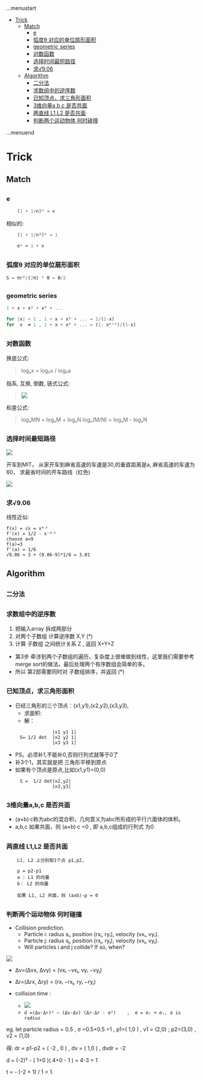 ...menustart

 - [Trick](#59c9428d4e21d63aefeb230c919dcfe3)
     - [Match](#6da89265a9a8b0b28eb4946bb2ec0c6d)
         - [e](#e1671797c52e15f763380b45e841ec32)
         - [弧度θ 对应的单位扇形面积](#c7112c6a637487ace192a1747cc4e5a9)
         - [geometric series](#b287a415393520b5c5e9a45cf7f0ba02)
         - [对数函数](#13dab3aef82bac1ad3d1eba135dab6cd)
         - [选择时间最短路径](#a6cf0efcef5764df8b0aa13f2bc2a8cf)
         - [求√9.06](#ede6fd698e87ea72dbb43980639c76f6)
     - [Algorithm](#4afa80e77a07f7488ce4d1bdd8c4977a)
         - [二分法](#0608141511400ff7717263f89537faaf)
         - [求数组中的逆序数](#bb0a8ee4ec6c3520a9cf5fd4604aac07)
         - [已知顶点，求三角形面积](#c6456da5a90171a0792d3687af299d73)
         - [3维向量a,b,c 是否共面](#bcb9bc222a8bdf672334e86daa37bb8f)
         - [两直线 L1,L2 是否共面](#f75c18c4e881cdf5fa2244c7cf436b58)
         - [判断两个运动物体 何时碰撞](#664289c474abb7133d2e064e03c82e62)

...menuend


<h2 id="59c9428d4e21d63aefeb230c919dcfe3"></h2>

# Trick

<h2 id="6da89265a9a8b0b28eb4946bb2ec0c6d"></h2>

## Match

<h2 id="e1671797c52e15f763380b45e841ec32"></h2>

### e

```octave
    (1 + 1/n)ⁿ → e
```

相似的:

```octave
    (1 + 1/n²)ⁿ → 1
```

```octave
    eˣ ≈ 1 + x
```

<h2 id="c7112c6a637487ace192a1747cc4e5a9"></h2>

### 弧度θ 对应的单位扇形面积

```octave
S = πr²/(2π) * θ = θ/2
```

<h2 id="b287a415393520b5c5e9a45cf7f0ba02"></h2>

### geometric series

```octave
1 + x + x² + x³ + ...
```

```octave
for |x| < 1 , 1 + x + x² + ... = 1/(1-x)
for  x  ≠ 1 , 1 + x + x² + ... = (1- xᵏ⁺¹)/(1-x)
```

<h2 id="13dab3aef82bac1ad3d1eba135dab6cd"></h2>

### 对数函数

换底公式:

> logₐx = logᵦx / logᵦa

指系, 互换, 倒数, 链式公式:

> ![](../imgs/log_exp_serious.png)

和差公式:

> logₐMN = logₐM + logₐN 
logₐ(M/N) = logₐM - logₐN 




<h2 id="a6cf0efcef5764df8b0aa13f2bc2a8cf"></h2>

### 选择时间最短路径

![](../imgs/ToMIT.png)

开车到MIT， 从家开车到麻省高速的车速是30,的垂直距离是a, 麻省高速的车速为60， 求最省时间的开车路线（红色)

![](../imgs/ToMIT2.png)

<h2 id="ede6fd698e87ea72dbb43980639c76f6"></h2>

### 求√9.06

线性近似:

```
f(x) = √x = x⁰ᐧ⁵
f'(x) = 1/2 · x⁻⁰ᐧ⁵
choose a=9
f(a)=3
f'(a) = 1/6
√9.06 ≈ 3 + (9.06-9)*1/6 = 3.01
```


<h2 id="4afa80e77a07f7488ce4d1bdd8c4977a"></h2>

## Algorithm

<h2 id="0608141511400ff7717263f89537faaf"></h2>

### 二分法

<h2 id="bb0a8ee4ec6c3520a9cf5fd4604aac07"></h2>

### 求数组中的逆序数

 1. 把输入array 拆成两部分
 2. 对两个子数组 计算逆序数 X,Y  (*)
 3. 计算 子数组 之间统计关系 Z , 返回 X+Y+Z

 - 第3步 牵涉到两个子数组的遍历，复杂度上很难做到线性，这里我们需要参考merge sort的做法，最后处理两个有序数组会简单的多。
 - 所以 第2部需要同时对 子数组排序，并返回  (*) 




<h2 id="c6456da5a90171a0792d3687af299d73"></h2>

### 已知顶点，求三角形面积

 - 已经三角形的三个顶点：(x1,y1),(x2,y2),(x3,y3),
    - 求面积:
    -  解： 

```           
                 |x1 y1 1|
     S= 1/2 det  |x2 y2 1|
                 |x3 y3 1|
```                     
                     
 - PS。必须补1,不能补0,否则行列式就等于0了
 - 补3个1，其实就是把 三角形平移到原点
 - 如果有个顶点是原点,比如(x1,y1)=(0,0)
   
```                  
     S =  1/2 det|x2,y2|
                 |x3,y3|
```

<h2 id="bcb9bc222a8bdf672334e86daa37bb8f"></h2>

### 3维向量a,b,c 是否共面

 - (a×b)·c称为abc的混合积，几何意义为abc所形成的平行六面体的体积。
 - a,b,c 如果共面，则 (a×b)·c =0 , 即 a,b,c组成的行列式 为0

<h2 id="f75c18c4e881cdf5fa2244c7cf436b58"></h2>

### 两直线 L1,L2 是否共面

```
    L1, L2 上分别取1个点 p1,p2,
    
    p = p2-p1
    a : L1 的向量
    b： L2 的向量
    
    如果 L1, L2 共面，则 (axb)·p = 0
```

<h2 id="664289c474abb7133d2e064e03c82e62"></h2>

### 判断两个运动物体 何时碰撞

 - Collision prediction.
    - Particle i: radius sᵢ, position (rxᵢ, ryᵢ), velocity (vxᵢ, vyᵢ).
    - Particle j: radius sⱼ, position (rxⱼ, ryⱼ), velocity (vxⱼ, vyⱼ).
    - Will particles i and j collide? If so, when?

![](../imgs/algorithm_time_2particle_collide.png)


 - Δv=(Δvx, Δvy) = (vxᵢ −vxⱼ, vyᵢ −vyⱼ)
 - Δr=(Δrx, Δry) = (rxᵢ −rxⱼ, ryᵢ −ryⱼ)

 - collision time :
    - ![](../imgs/algorithm_time_2particle_collide_solution.png)
    - `d =(Δv⋅Δr)² − (Δv·Δv) (Δr·Δr - σ²)    ,  σ = σᵢ + σⱼ, σ is radius`

eg. let particle radius = 0.5 , σ =0.5+0.5 =1 ,  p1=( 1,0 ) , v1 = (2,0) ; p2=(3,0) , v2 = (1,0)

得:  dr = p1-p2 =  ( -2 , 0 ) , dv = ( 1,0 )  , dvdr = -2 

d = (-2)² - ( 1+0 )( 4+0 - 1 ) = 4-3 = 1

t = - (-2 + 1) / 1 = 1.



 









